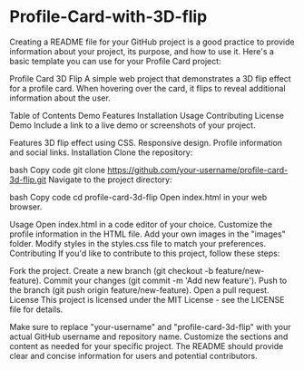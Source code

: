 # Profile-Card-with-3D-flip
Creating a README file for your GitHub project is a good practice to provide information about your project, its purpose, and how to use it. Here's a basic template you can use for your Profile Card project:

Profile Card 3D Flip
A simple web project that demonstrates a 3D flip effect for a profile card. When hovering over the card, it flips to reveal additional information about the user.

Table of Contents
Demo
Features
Installation
Usage
Contributing
License
Demo
Include a link to a live demo or screenshots of your project.

Features
3D flip effect using CSS.
Responsive design.
Profile information and social links.
Installation
Clone the repository:

bash
Copy code
git clone https://github.com/your-username/profile-card-3d-flip.git
Navigate to the project directory:

bash
Copy code
cd profile-card-3d-flip
Open index.html in your web browser.

Usage
Open index.html in a code editor of your choice.
Customize the profile information in the HTML file.
Add your own images in the "images" folder.
Modify styles in the styles.css file to match your preferences.
Contributing
If you'd like to contribute to this project, follow these steps:

Fork the project.
Create a new branch (git checkout -b feature/new-feature).
Commit your changes (git commit -m 'Add new feature').
Push to the branch (git push origin feature/new-feature).
Open a pull request.
License
This project is licensed under the MIT License - see the LICENSE file for details.

Make sure to replace "your-username" and "profile-card-3d-flip" with your actual GitHub username and repository name. Customize the sections and content as needed for your specific project. The README should provide clear and concise information for users and potential contributors.

